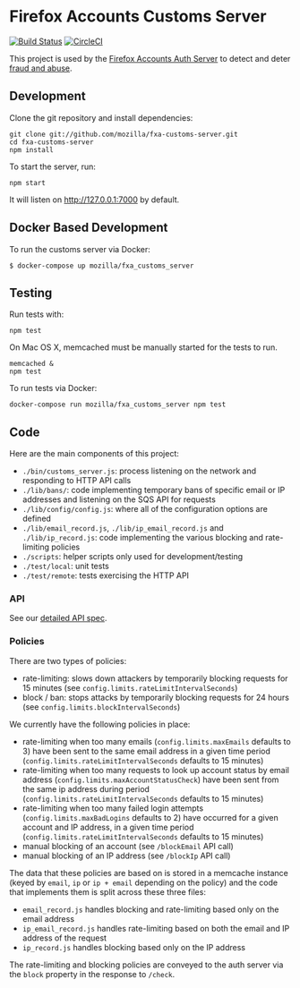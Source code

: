 Firefox Accounts Customs Server
=======================

[![Build Status](https://travis-ci.org/mozilla/fxa-customs-server.svg?branch=master)](https://travis-ci.org/mozilla/fxa-customs-server)
[![CircleCI](https://circleci.com/gh/mozilla/fxa-customs-server.svg?style=svg)](https://circleci.com/gh/mozilla/fxa-customs-server)

This project is used by the [Firefox Accounts Auth Server](https://github.com/mozilla/fxa-auth-server) to detect and deter [fraud and abuse](https://wiki.mozilla.org/Identity/Firefox_Accounts/Fraud_and_abuse).

## Development

Clone the git repository and install dependencies:

    git clone git://github.com/mozilla/fxa-customs-server.git
    cd fxa-customs-server
    npm install

To start the server, run:

    npm start

It will listen on http://127.0.0.1:7000 by default.

## Docker Based Development

To run the customs server via Docker:

    $ docker-compose up mozilla/fxa_customs_server

## Testing

Run tests with:

    npm test

On Mac OS X, memcached must be manually started for the tests to run.

    memcached &
    npm test


To run tests via Docker:

```
docker-compose run mozilla/fxa_customs_server npm test
```

## Code

Here are the main components of this project:

- `./bin/customs_server.js`: process listening on the network and responding to HTTP API calls
- `./lib/bans/`: code implementing temporary bans of specific email or IP addresses and listening on the SQS API for requests
- `./lib/config/config.js`: where all of the configuration options are defined
- `./lib/email_record.js`, `./lib/ip_email_record.js` and `./lib/ip_record.js`: code implementing the various blocking and rate-limiting policies
- `./scripts`: helper scripts only used for development/testing
- `./test/local`: unit tests
- `./test/remote`: tests exercising the HTTP API

### API

See our [detailed API spec](/docs/api.md).

### Policies

There are two types of policies:

* rate-limiting: slows down attackers by temporarily blocking requests for 15 minutes (see `config.limits.rateLimitIntervalSeconds`)
* block / ban: stops attacks by temporarily blocking requests for 24 hours (see `config.limits.blockIntervalSeconds`)

We currently have the following policies in place:

* rate-limiting when too many emails (`config.limits.maxEmails` defaults to 3) have been sent to the same email address in a given time period (`config.limits.rateLimitIntervalSeconds` defaults to 15 minutes)
* rate-limiting when too many requests to look up account status by email address (`config.limits.maxAccountStatusCheck`) have been sent from the same ip address during period (`config.limits.rateLimitIntervalSeconds` defaults to 15 minutes)
* rate-limiting when too many failed login attempts (`config.limits.maxBadLogins` defaults to 2) have occurred for a given account and IP address, in a given time period (`config.limits.rateLimitIntervalSeconds` defaults to 15 minutes)
* manual blocking of an account (see `/blockEmail` API call)
* manual blocking of an IP address (see `/blockIp` API call)

The data that these policies are based on is stored in a memcache instance (keyed by `email`, `ip` or `ip + email` depending on the policy) and the code that implements them is split across these three files:

* `email_record.js` handles blocking and rate-limiting based only on the email address
* `ip_email_record.js` handles rate-limiting based on both the email and IP address of the request
* `ip_record.js` handles blocking based only on the IP address

The rate-limiting and blocking policies are conveyed to the auth server via the `block` property in the response to `/check`.
